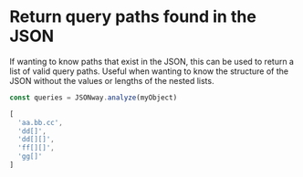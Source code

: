# Return query paths found in the JSON

If wanting to know paths that exist in the JSON, this can be used to return a list of valid query paths. Useful when wanting to know the structure of the JSON without the values or lengths of the nested lists.

```js
const queries = JSONway.analyze(myObject)
```

```js
[
  'aa.bb.cc',
  'dd[]',
  'dd[][]',
  'ff[][]',
  'gg[]'
]
```
